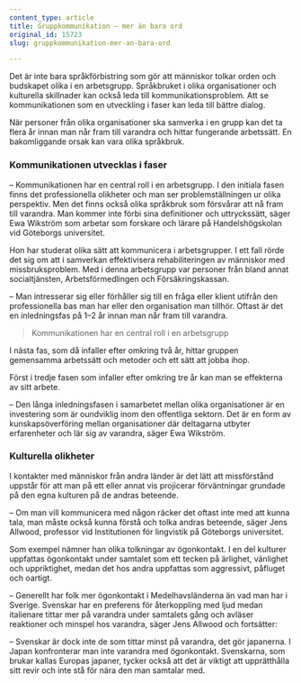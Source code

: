 ```yaml
---
content_type: article
title: Gruppkommunikation – mer än bara ord
original_id: 15723
slug: gruppkommunikation-mer-an-bara-ord

---
```


Det är inte bara språkförbistring som gör att människor tolkar orden och budskapet olika i en arbetsgrupp. Språkbruket i olika organisationer och kulturella skillnader kan också leda till kommunikationsproblem. Att se kommunikationen som en utveckling i faser kan leda till bättre dialog.

När personer från olika organisationer ska samverka i en grupp kan det ta flera år innan man når fram till varandra och hittar fungerande arbetssätt. En bakomliggande orsak kan vara olika språkbruk.

### Kommunikationen utvecklas i faser

– Kommunikationen har en central roll i en arbetsgrupp. I den initiala fasen finns det professionella olikheter och man ser problemställningen ur olika perspektiv. Men det finns också olika språkbruk som försvårar att nå fram till varandra. Man kommer inte förbi sina definitioner och uttryckssätt, säger Ewa Wikström som arbetar som forskare och lärare på Handelshögskolan vid Göteborgs universitet.

Hon har studerat olika sätt att kommunicera i arbetsgrupper. I ett fall rörde det sig om att i samverkan effektivisera rehabiliteringen av människor med missbruksproblem. Med i denna arbetsgrupp var personer från bland annat socialtjänsten, Arbetsförmedlingen och Försäkringskassan.

– Man intresserar sig eller förhåller sig till en fråga eller klient utifrån den professionella bas man har eller den organisation man tillhör. Oftast är det en inledningsfas på 1–2 år innan man når fram till varandra.

> Kommunikationen har en central roll i en arbetsgrupp

I nästa fas, som då infaller efter omkring två år, hittar gruppen gemensamma arbetssätt och metoder och ett sätt att jobba ihop.

Först i tredje fasen som infaller efter omkring tre år kan man se effekterna av sitt arbete.

– Den långa inledningsfasen i samarbetet mellan olika organisationer är en investering som är oundviklig inom den offentliga sektorn. Det är en form av kunskapsöverföring mellan organisationer där deltagarna utbyter erfarenheter och lär sig av varandra, säger Ewa Wikström.

### Kulturella olikheter

I kontakter med människor från andra länder är det lätt att missförstånd uppstår för att man på ett eller annat vis projicerar förväntningar grundade på den egna kulturen på de andras beteende.

– Om man vill kommunicera med någon räcker det oftast inte med att kunna tala, man måste också kunna förstå och tolka andras beteende, säger Jens Allwood, professor vid Institutionen för lingvistik på Göteborgs universitet.

Som exempel nämner han olika tolkningar av ögonkontakt. I en del kulturer uppfattas ögonkontakt under samtalet som ett tecken på ärlighet, vänlighet och uppriktighet, medan det hos andra uppfattas som aggressivt, påfluget och oartigt.

– Generellt har folk mer ögonkontakt i Medelhavsländerna än vad man har i Sverige. Svenskar har en preferens för återkoppling med ljud medan italienare tittar mer på varandra under samtalets gång och avläser reaktioner och minspel hos varandra, säger Jens Allwood och fortsätter:

– Svenskar är dock inte de som tittar minst på varandra, det gör japanerna. I Japan konfronterar man inte varandra med ögonkontakt. Svenskarna, som brukar kallas Europas japaner, tycker också att det är viktigt att upprätthålla sitt revir och inte stå för nära den man samtalar med.

